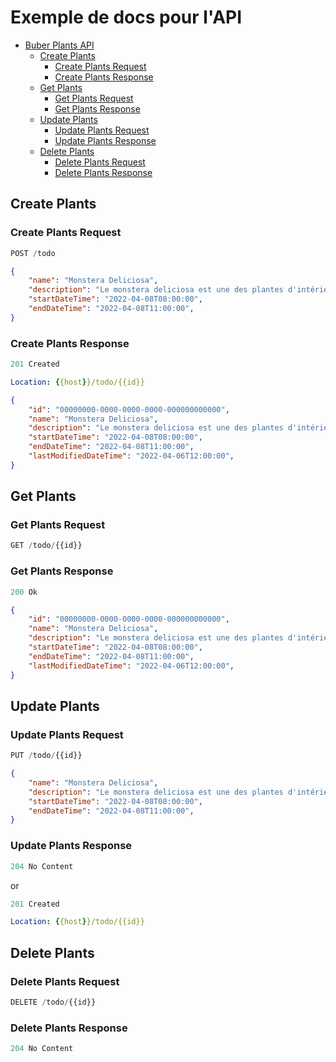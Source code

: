 # Exemple de docs pour l'API 

- [Buber Plants API](#buber-Plants-api)
  - [Create Plants](#create-Plants)
    - [Create Plants Request](#create-Plants-request)
    - [Create Plants Response](#create-Plants-response)
  - [Get Plants](#get-Plants)
    - [Get Plants Request](#get-Plants-request)
    - [Get Plants Response](#get-Plants-response)
  - [Update Plants](#update-Plants)
    - [Update Plants Request](#update-Plants-request)
    - [Update Plants Response](#update-Plants-response)
  - [Delete Plants](#delete-Plants)
    - [Delete Plants Request](#delete-Plants-request)
    - [Delete Plants Response](#delete-Plants-response)

## Create Plants

### Create Plants Request

```js
POST /todo
```

```json
{
    "name": "Monstera Deliciosa",
    "description": "Le monstera deliciosa est une des plantes d'intérieur les plus convoitées pour ses grandes feuilles atypiques.",
    "startDateTime": "2022-04-08T08:00:00",
    "endDateTime": "2022-04-08T11:00:00",
}
```

### Create Plants Response

```js
201 Created
```

```yml
Location: {{host}}/todo/{{id}}
```

```json
{
    "id": "00000000-0000-0000-0000-000000000000",
    "name": "Monstera Deliciosa",
    "description": "Le monstera deliciosa est une des plantes d'intérieur les plus convoitées pour ses grandes feuilles atypiques.",
    "startDateTime": "2022-04-08T08:00:00",
    "endDateTime": "2022-04-08T11:00:00",
    "lastModifiedDateTime": "2022-04-06T12:00:00",
}
```

## Get Plants

### Get Plants Request

```js
GET /todo/{{id}}
```

### Get Plants Response

```js
200 Ok
```

```json
{
    "id": "00000000-0000-0000-0000-000000000000",
    "name": "Monstera Deliciosa",
    "description": "Le monstera deliciosa est une des plantes d'intérieur les plus convoitées pour ses grandes feuilles atypiques.",
    "startDateTime": "2022-04-08T08:00:00",
    "endDateTime": "2022-04-08T11:00:00",
    "lastModifiedDateTime": "2022-04-06T12:00:00",
}
```

## Update Plants

### Update Plants Request

```js
PUT /todo/{{id}}
```

```json
{
    "name": "Monstera Deliciosa",
    "description": "Le monstera deliciosa est une des plantes d'intérieur les plus convoitées pour ses grandes feuilles atypiques.",
    "startDateTime": "2022-04-08T08:00:00",
    "endDateTime": "2022-04-08T11:00:00",
}
```

### Update Plants Response

```js
204 No Content
```

or

```js
201 Created
```

```yml
Location: {{host}}/todo/{{id}}
```

## Delete Plants

### Delete Plants Request

```js
DELETE /todo/{{id}}
```

### Delete Plants Response

```js
204 No Content
```